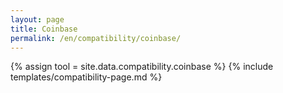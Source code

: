 ```yaml
---
layout: page
title: Coinbase
permalink: /en/compatibility/coinbase/
---
```

{% assign tool = site.data.compatibility.coinbase %}
{% include templates/compatibility-page.md %}
